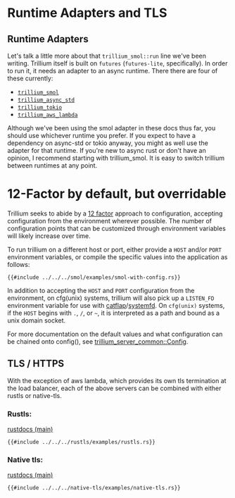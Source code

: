 # Runtime Adapters and TLS

## Runtime Adapters

Let's talk a little more about that `trillium_smol::run` line we've
been writing. Trillium itself is built on `futures` (`futures-lite`,
specifically). In order to run it, it needs an adapter to an async
runtime. There there are four of these
currently:

* [`trillium_smol`](https://docs.trillium.rs/trillium_smol)
* [`trillium_async_std`](https://docs.trillium.rs/trillium_async_std)
* [`trillium_tokio`](https://docs.trillium.rs/trillium_tokio)
* [`trillium_aws_lambda`](https://docs.trillium.rs/trillium_aws_lambda)

Although we've been using the smol adapter in these docs thus far, you
should use whichever runtime you prefer. If you expect to have a
dependency on async-std or tokio anyway, you might as well use the
adapter for that runtime. If you're new to async rust or don't have an
opinion, I recommend starting with trillium_smol. It is easy to switch
trillium between runtimes at any point.

# 12-Factor by default, but overridable

Trillium seeks to abide by a [12 factor](https://12factor.net/config) approach to configuration, accepting configuration from the environment wherever possible. The number of configuration points that can be customized through environment variables will likely increase over time.

To run trillium on a different host or port, either provide a `HOST`
and/or `PORT` environment variables, or compile the specific values
into the application as follows:

```rust,noplaypen
{{#include ../../../smol/examples/smol-with-config.rs}}
```

In addition to accepting the `HOST` and `PORT` configuration from the environment, on cfg(unix) systems, trillium will also pick up a `LISTEN_FD` environment variable for use with [catflap](https://crates.io/crates/catflap)/[systemfd](https://github.com/mitsuhiko/systemfd). On `cfg(unix)` systems, if the `HOST` begins with `.`, `/`, or `~`, it is interpreted as a path and bound as a unix domain socket.

For more documentation on the default values and what configuration can be chained onto config(), see [trillium_server_common::Config](https://docs.trillium.rs/trillium_server_common/struct.config).

###

## TLS / HTTPS

With the exception of aws lambda, which provides its own tls
termination at the load balancer, each of the above servers can be
combined with either rustls or native-tls.

### Rustls:
[rustdocs (main)](https://docs.trillium.rs/trillium_rustls/index.html)

```rust,noplaypen
{{#include ../../../rustls/examples/rustls.rs}}
```

### Native tls:
[rustdocs (main)](https://docs.trillium.rs/trillium_native_tls/index.html)

```rust,noplaypen
{{#include ../../../native-tls/examples/native-tls.rs}}
```

